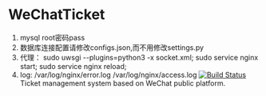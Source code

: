 # WeChatTicket

1. mysql root密码pass
2. 数据库连接配置请修改configs.json,而不用修改settings.py
3. 代理：
sudo uwsgi --plugins=python3 -x socket.xml;
sudo service nginx start;
sudo service nginx reload;
4. log: /var/log/nginx/error.log /var/log/nginx/access.log
[![Build Status](https://travis-ci.com/XuYiFanHHH/WeChatTicket.svg?token=GvnMrYy1tquZ6syvYmtc&branch=master)](https://travis-ci.com/XuYiFanHHH/WeChatTicket)
Ticket management system based on WeChat public platform.
